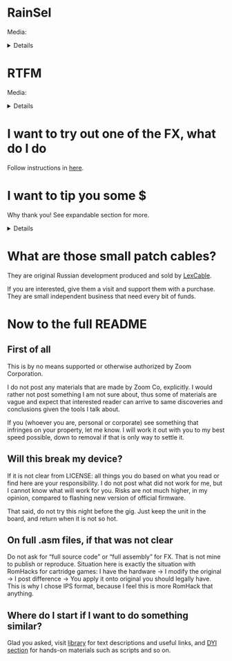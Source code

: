 # RainSel 
Media:
<details>
  
  <img src="media/rainsel_photo.jpg" width=25% height=25%>
  
  I uploaded a video demo where you can hear L/R channels and corresponding knob positions.
  
  I recommend using headphones to tell left and right channels apart. Be careful with volume, sound does not start right out, and _beep_ I used may be startling.
  
  [Video demo](media/rainsel_demo.mp4)
  
  This video has compression of around 4 out of 9 [f***g jackals](http://seo-revizor.ru/grandmotors-inzhiniringovye-ebanisticheskie-resheniya/). Meh. Works for me, I am not a video artist.
</details>

# RTFM
Media:
<details>
  
  <img src="media/rtfm_photo.jpg" width=25% height=25%>
  
  No on-effect video, I don't own MS-70CDR now so I cannot record it.  
</details>

# I want to try out one of the FX, what do I do
Follow instructions in [here](howto/README.md).

# I want to tip you some $
Why thank you! See expandable section for more.
<details>
  
  I really wanted to use Github Sponsor option, but it is currently (ever?) not available in Russia. When it is available, I will migrate to it, if I ever have a need.
  
  Please read some items below, and proceed if you want.
  
  First of all, I don't need your last money. These are, as usual, trying times, so make sure to take care of yourself before you tipping a stranger. I do this for myself and my fun, and hope for community to catch my ideas up. Use and have fun.
  
  Second, I don't want regular donations. I don't see myself doing this on repeated basis, at least for now, so let's keep this non-commitment. Rather, think of buying me a coffee when you find these pages useful.
  
  And finally, "tipping" does not mean "hiring". I don't take commissions, don't teach or promise to deliver X if I get Y. Have questions - ask them, I will answer them for free if I can. Have suggestions? Fire away. Want to discuss something? Sure. Money will not be a factor here. Plus, I will not list any "sponsors", "patrons", whatever, with just a tipping page. With Github Sponsors I think it is automated and easy, and I will gladly do that, when (if) it is available. Manually - I would rather spend my time on something else.
  
  With that in mind:
  
  Russian tipping provider is Yoomoney
  
  [![yoomoney](https://yoomoney.ru/i/shop/iomoney_icon_white_examle.png)](https://yoomoney.ru/quickpay/shop-widget?writer=buyer&targets=&targets-hint=Tips%20for%20modding%20FX&default-sum=100&button-text=13&payment-type-choice=on&hint=&successURL=&quickpay=shop&account=4100117541059887)
  
  It has least comission for me to take money out, but it does not work for everyone.
  
  As alternative, use Ko-Fi.
  
  [![ko-fi](https://ko-fi.com/img/githubbutton_sm.svg)](https://ko-fi.com/T6T792BE6)
  
  Any tips there do a round-trip across the world, though.
</details>

# What are those small patch cables?
They are original Russian development produced and sold by [LexCable](https://www.lexcable.ru/).

If you are interested, give them a visit and support them with a purchase. They are small independent business that need every bit of funds.

# Now to the full README
## First of all
This is by no means supported or otherwise authorized by Zoom Corporation.

I do not post any materials that are made by Zoom Co, explicitly. I would rather not post something I am not sure about, thus some of materials are vague and expect that interested reader can arrive to same discoveries and conclusions given the tools I talk about.

If you (whoever you are, personal or corporate) see something that infringes on your property, let me know. I will work it out with you to my best speed possible, down to removal if that is only way to settle it.

## Will this break my device?
If it is not clear from LICENSE: all things you do based on what you read or find here are your responsibility. I do not post what did not work for me, but I cannot know what will work for you. Risks are not much higher, in my opinion, compared to flashing new version of official firmware.

That said, do not try this night before the gig. Just keep the unit in the board, and return when it is not so hot.

## On full .asm files, if that was not clear
Do not ask for “full source code” or “full assembly” for FX. That is not mine to publish or reproduce. Situation here is exactly the situation with RomHacks for cartridge games: I have the hardware -> I modify the original -> I post difference -> You apply it onto original you should legally have. This is why I chose IPS format, because I feel this is more RomHack that anything.

## Where do I start if I want to do something similar?
Glad you asked, visit [library](library/README.md) for text descriptions and useful links, and [DYI section](diy/README.md) for hands-on materials such as scripts and so on.
